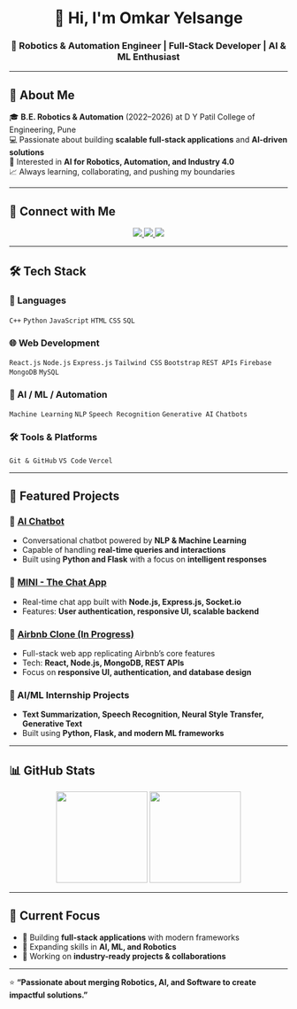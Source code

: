 <h1 align="center">👋 Hi, I'm Omkar Yelsange</h1>
<h3 align="center">🚀 Robotics & Automation Engineer | Full-Stack Developer | AI & ML Enthusiast</h3>

---

## 🌟 About Me  
🎓 **B.E. Robotics & Automation** (2022–2026) at D Y Patil College of Engineering, Pune  
💻 Passionate about building **scalable full-stack applications** and **AI-driven solutions**  
🤖 Interested in **AI for Robotics, Automation, and Industry 4.0**  
📈 Always learning, collaborating, and pushing my boundaries  

---

## 🔗 Connect with Me  
<p align="center">
  <a href="https://www.linkedin.com/in/omkar-yelsange" target="_blank">
    <img src="https://img.shields.io/badge/LinkedIn-0A66C2?style=for-the-badge&logo=linkedin&logoColor=white"/>
  </a>
  <a href="https://github.com/OmkarYelsange" target="_blank">
    <img src="https://img.shields.io/badge/GitHub-181717?style=for-the-badge&logo=github&logoColor=white"/>
  </a>
  <a href="mailto:omkaryelsange1010@gmail.com">
    <img src="https://img.shields.io/badge/Email-D14836?style=for-the-badge&logo=gmail&logoColor=white"/>
  </a>
</p>

---

## 🛠️ Tech Stack  

### 🚀 Languages  
`C++` `Python` `JavaScript` `HTML` `CSS` `SQL`

### 🌐 Web Development  
`React.js` `Node.js` `Express.js` `Tailwind CSS` `Bootstrap` `REST APIs` `Firebase` `MongoDB` `MySQL`

### 🤖 AI / ML / Automation  
`Machine Learning` `NLP` `Speech Recognition` `Generative AI` `Chatbots`

### 🛠 Tools & Platforms  
`Git & GitHub` `VS Code` `Vercel`  

---

## 📂 Featured Projects  

### 🤖 [AI Chatbot](https://github.com/OmkarYelsange/AI-Chatbot)  
- Conversational chatbot powered by **NLP & Machine Learning**  
- Capable of handling **real-time queries and interactions**  
- Built using **Python and Flask** with a focus on **intelligent responses**  

### 💬 [MINI - The Chat App](https://github.com/OmkarYelsange/Mini-Chat-App)  
- Real-time chat app built with **Node.js, Express.js, Socket.io**  
- Features: **User authentication, responsive UI, scalable backend**  

### 🏡 [Airbnb Clone (In Progress)](https://github.com/OmkarYelsange/Airbnb-Clone)  
- Full-stack web app replicating Airbnb’s core features  
- Tech: **React, Node.js, MongoDB, REST APIs**  
- Focus on **responsive UI, authentication, and database design**  

### 📌 AI/ML Internship Projects  
- **Text Summarization, Speech Recognition, Neural Style Transfer, Generative Text**  
- Built using **Python, Flask, and modern ML frameworks**  

---

## 📊 GitHub Stats  
<p align="center">
  <img src="https://github-readme-stats.vercel.app/api?username=OmkarYelsange&show_icons=true&theme=radical" height="165"/>
  <img src="https://github-readme-stats.vercel.app/api/top-langs/?username=OmkarYelsange&layout=compact&theme=radical" height="165"/>
</p>

---

## 🌱 Current Focus  
- 🔹 Building **full-stack applications** with modern frameworks  
- 🔹 Expanding skills in **AI, ML, and Robotics**  
- 🔹 Working on **industry-ready projects & collaborations**  

---

⭐ **“Passionate about merging Robotics, AI, and Software to create impactful solutions.”**